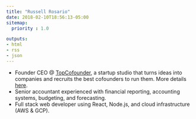 ```yaml
---
title: "Russell Rosario"
date: 2018-02-10T18:56:13-05:00
sitemap:
  priority : 1.0

outputs:
- html
- rss
- json
---
```

<!-- <p>Senior accountant experienced with financial reporting, accounting systems, budgeting, and forecasting. Full stack web developer using React, Node.js, and cloud infrastructure (AWS & GCP). Open to opportunities that utilize both my business and technical expertise.</p>

<p>I'm currently working on a startup studio.</p> -->

<ul>
  <li>Founder CEO @ <a href="http://www.topcofounder.com/">TopCofounder</a>, a startup studio that turns ideas into companies and recruits the best cofounders to run them. More details <a href="/blogs/saas/">here</a>.</li>
  <li>Senior accountant experienced with financial reporting, accounting systems, budgeting, and forecasting.</li>
  <li>Full stack web developer using React, Node.js, and cloud infrastructure (AWS & GCP).</li>
</ul>

<br/>